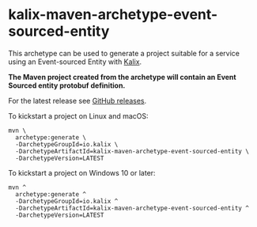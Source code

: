 # kalix-maven-archetype-event-sourced-entity

This archetype can be used to generate a project suitable for a service using an Event-sourced Entity with [Kalix](https://www.lightbend.com/akka-serverless).

**The Maven project created from the archetype will contain an Event Sourced entity protobuf definition.**

For the latest release see [GitHub releases](https://github.com/lightbend/kalix-jvm-sdk/releases).

To kickstart a project on Linux and macOS:

```
mvn \
  archetype:generate \
  -DarchetypeGroupId=io.kalix \
  -DarchetypeArtifactId=kalix-maven-archetype-event-sourced-entity \
  -DarchetypeVersion=LATEST
```

To kickstart a project on Windows 10 or later:

```
mvn ^
  archetype:generate ^
  -DarchetypeGroupId=io.kalix ^
  -DarchetypeArtifactId=kalix-maven-archetype-event-sourced-entity ^
  -DarchetypeVersion=LATEST
```
